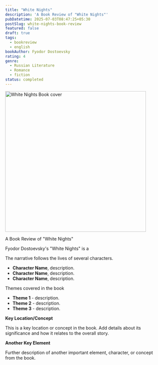 ```yaml
---
title: "White Nights"
description: 'A Book Review of "White Nights"'
pubDatetime: 2025-07-03T08:47:25+05:30
postSlug: white-nights-book-review
featured: false
draft: true
tags:
  - bookreview
  - english
bookAuthor: Fyodor Dostoevsky
rating: 4
genre:
  - Russian Literature
  - Romance
  - fiction
status: completed
---
```


<img src="https://images-na.ssl-images-amazon.com/images/S/compressed.photo.goodreads.com/books/1733882612i/29610266.jpg" style="height: 450px;" alt="White Nights Book cover">

A Book Review of "White Nights"

Fyodor Dostoevsky's "White Nights" is a

The narrative follows the lives of several characters.

- **Character Name**, description.
- **Character Name**, description.
- **Character Name**, description.

Themes covered in the book

- **Theme 1** - description.
- **Theme 2** - description.
- **Theme 3** - description.

**Key Location/Concept**

This is a key location or concept in the book. Add details about its significance and how it relates to the overall story.

**Another Key Element**

Further description of another important element, character, or concept from the book.
